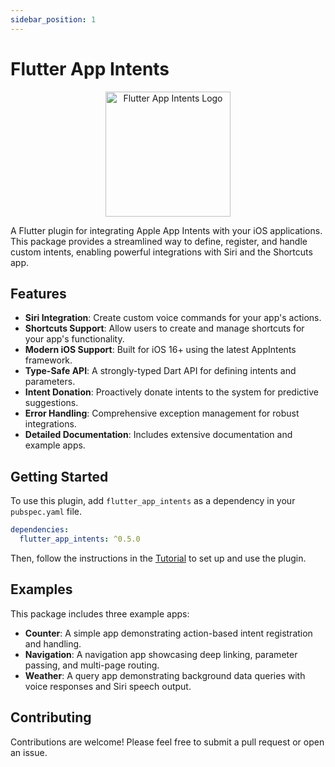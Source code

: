 ```yaml
---
sidebar_position: 1
---
```


# Flutter App Intents

<p align="center">
  <img src="/img/logo.png" alt="Flutter App Intents Logo" width="200" height="200" />
</p>

A Flutter plugin for integrating Apple App Intents with your iOS applications. This package provides a streamlined way to define, register, and handle custom intents, enabling powerful integrations with Siri and the Shortcuts app.

## Features

- **Siri Integration**: Create custom voice commands for your app's actions.
- **Shortcuts Support**: Allow users to create and manage shortcuts for your app's functionality.
- **Modern iOS Support**: Built for iOS 16+ using the latest AppIntents framework.
- **Type-Safe API**: A strongly-typed Dart API for defining intents and parameters.
- **Intent Donation**: Proactively donate intents to the system for predictive suggestions.
- **Error Handling**: Comprehensive exception management for robust integrations.
- **Detailed Documentation**: Includes extensive documentation and example apps.

## Getting Started

To use this plugin, add `flutter_app_intents` as a dependency in your `pubspec.yaml` file.

```yaml
dependencies:
  flutter_app_intents: ^0.5.0
```

Then, follow the instructions in the [Tutorial](tutorial) to set up and use the plugin.

## Examples

This package includes three example apps:
- **Counter**: A simple app demonstrating action-based intent registration and handling.
- **Navigation**: A navigation app showcasing deep linking, parameter passing, and multi-page routing.
- **Weather**: A query app demonstrating background data queries with voice responses and Siri speech output.

## Contributing

Contributions are welcome! Please feel free to submit a pull request or open an issue.